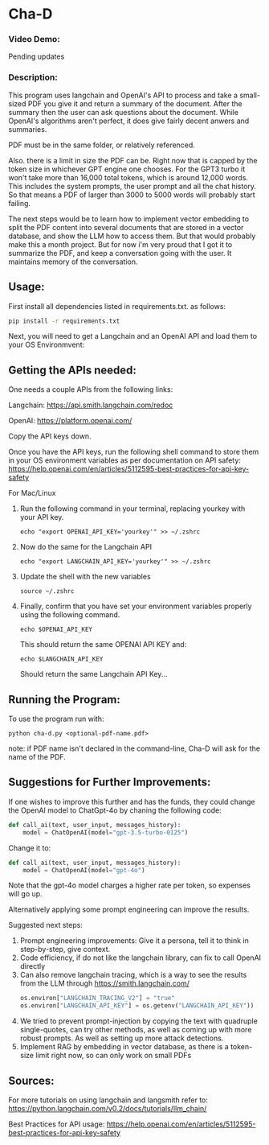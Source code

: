 # Cha-D
### Video Demo:
Pending updates

### Description:
This program uses langchain and OpenAI's API to process
and take a small-sized PDF you give it and return a summary of the document.
After the summary then the user can ask questions about the document.
While OpenAI's algorithms aren't perfect, it does give fairly decent
anwers and summaries.

PDF must be in the same folder, or relatively referenced.

Also. there is a limit in size the PDF can be. Right now that is capped
by the token size in whichever GPT engine one chooses. For the GPT3 turbo
it won't take more than 16,000 total tokens, which is around 12,000 words.
This includes the system prompts, the user prompt and all the chat history.
So that means a PDF of larger than 3000 to 5000 words will probably start failing.

The next steps would be to learn how to implement vector embedding to split
the PDF content into several documents that are stored in a vector database,
and show the LLM how to access them. But that would probably make this a month
project. But for now i'm very proud that I got it to summarize the PDF, and
keep a conversation going with the user. It maintains memory of the conversation.

## Usage:

First install all dependencies listed in requirements.txt. as follows:

```sh
pip install -r requirements.txt
```

Next, you will need to get a Langchain and an OpenAI API and
load them to your OS Environmvent:


## Getting the APIs needed:

One needs a couple APIs from the following links:

Langchain: https://api.smith.langchain.com/redoc

OpenAI: https://platform.openai.com/

Copy the API keys down.

Once you have the API keys, run the following shell command to store them in your OS environment variables as per documentation on API safety: https://help.openai.com/en/articles/5112595-best-practices-for-api-key-safety

For Mac/Linux

1. Run the following command in your terminal, replacing yourkey with your API key.
    ```
    echo "export OPENAI_API_KEY='yourkey'" >> ~/.zshrc
    ```
2. Now do the same for the Langchain API
    ```
    echo "export LANGCHAIN_API_KEY='yourkey'" >> ~/.zshrc
    ```

3. Update the shell with the new variables
    ```
    source ~/.zshrc

    ```
4. Finally, confirm that you have set your environment variables properly
using the following command.
    ```
    echo $OPENAI_API_KEY

    ```
    This should return the same OPENAI API KEY and:

    ```
    echo $LANGCHAIN_API_KEY

    ```
    Should return the same Langchain API Key...

## Running the Program:

To use the program run with:

```shell
python cha-d.py <optional-pdf-name.pdf>
```
note: if PDF name isn't declared in the command-line, Cha-D will ask for the name of the PDF.

## Suggestions for Further Improvements:

If one wishes to improve this further and has the funds, they could change
the OpenAI model to ChatGpt-4o by chaning the following code:

```python
def call_ai(text, user_input, messages_history):
    model = ChatOpenAI(model="gpt-3.5-turbo-0125")
```

Change it to:

```python
def call_ai(text, user_input, messages_history):
    model = ChatOpenAI(model="gpt-4o")
```

Note that the gpt-4o model charges a higher rate per token, so expenses will go up.

Alternatively applying some prompt engineering can improve the results.

Suggested next steps:

1. Prompt engineering improvements: Give it a persona, tell it to think in step-by-step, give context.
2. Code efficiency, if do not like the langchain library, can fix to call OpenAI directly
3. Can also remove langchain tracing, which is a way to see the results from the LLM through https://smith.langchain.com/
    ```python
    os.environ["LANGCHAIN_TRACING_V2"] = "true"
    os.environ["LANGCHAIN_API_KEY"] = os.getenv("LANGCHAIN_API_KEY"))
    ```
5. We tried to prevent prompt-injection by copying the text with quadruple single-quotes, can try other methods, as well as coming up with more robust prompts. As well as setting up more attack detections.
6. Implement RAG by embedding in vector database, as there is a token-size limit right now, so can only work on small PDFs


## Sources:

For more tutorials on using langchain and langsmith refer to:
https://python.langchain.com/v0.2/docs/tutorials/llm_chain/

Best Practices for API usage:
https://help.openai.com/en/articles/5112595-best-practices-for-api-key-safety

